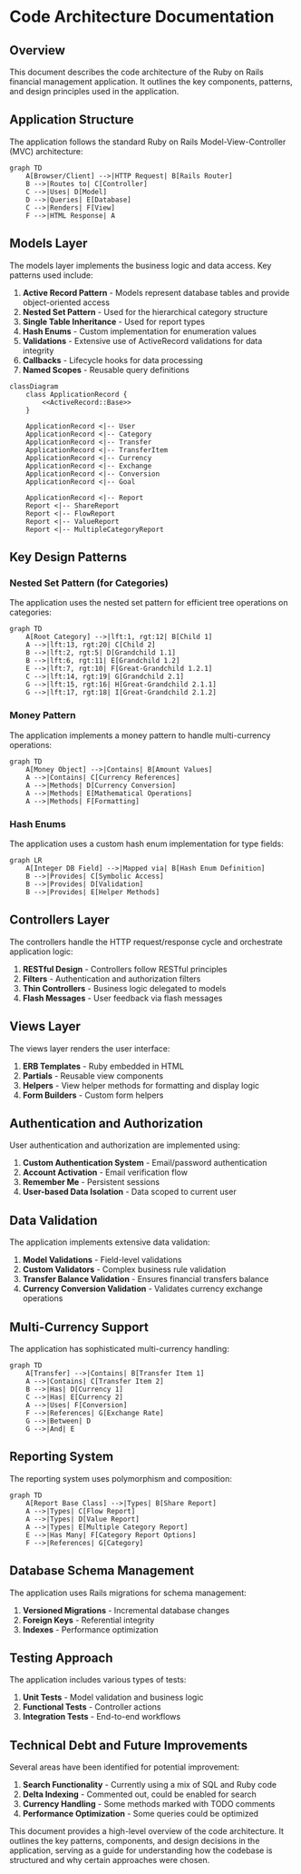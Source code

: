 # Code Architecture Documentation

## Overview
This document describes the code architecture of the Ruby on Rails financial management application. It outlines the key components, patterns, and design principles used in the application.

## Application Structure

The application follows the standard Ruby on Rails Model-View-Controller (MVC) architecture:

```mermaid
graph TD
    A[Browser/Client] -->|HTTP Request| B[Rails Router]
    B -->|Routes to| C[Controller]
    C -->|Uses| D[Model]
    D -->|Queries| E[Database]
    C -->|Renders| F[View]
    F -->|HTML Response| A
```

## Models Layer

The models layer implements the business logic and data access. Key patterns used include:

1. **Active Record Pattern** - Models represent database tables and provide object-oriented access
2. **Nested Set Pattern** - Used for the hierarchical category structure
3. **Single Table Inheritance** - Used for report types
4. **Hash Enums** - Custom implementation for enumeration values
5. **Validations** - Extensive use of ActiveRecord validations for data integrity
6. **Callbacks** - Lifecycle hooks for data processing
7. **Named Scopes** - Reusable query definitions

```mermaid
classDiagram
    class ApplicationRecord {
        <<ActiveRecord::Base>>
    }
    
    ApplicationRecord <|-- User
    ApplicationRecord <|-- Category
    ApplicationRecord <|-- Transfer
    ApplicationRecord <|-- TransferItem
    ApplicationRecord <|-- Currency
    ApplicationRecord <|-- Exchange
    ApplicationRecord <|-- Conversion
    ApplicationRecord <|-- Goal
    
    ApplicationRecord <|-- Report
    Report <|-- ShareReport
    Report <|-- FlowReport
    Report <|-- ValueReport
    Report <|-- MultipleCategoryReport
```

## Key Design Patterns

### Nested Set Pattern (for Categories)
The application uses the nested set pattern for efficient tree operations on categories:

```mermaid
graph TD
    A[Root Category] -->|lft:1, rgt:12| B[Child 1]
    A -->|lft:13, rgt:20| C[Child 2]
    B -->|lft:2, rgt:5| D[Grandchild 1.1]
    B -->|lft:6, rgt:11| E[Grandchild 1.2]
    E -->|lft:7, rgt:10| F[Great-Grandchild 1.2.1]
    C -->|lft:14, rgt:19| G[Grandchild 2.1]
    G -->|lft:15, rgt:16| H[Great-Grandchild 2.1.1]
    G -->|lft:17, rgt:18| I[Great-Grandchild 2.1.2]
```

### Money Pattern
The application implements a money pattern to handle multi-currency operations:

```mermaid
graph TD
    A[Money Object] -->|Contains| B[Amount Values]
    A -->|Contains| C[Currency References]
    A -->|Methods| D[Currency Conversion]
    A -->|Methods| E[Mathematical Operations]
    A -->|Methods| F[Formatting]
```

### Hash Enums
The application uses a custom hash enum implementation for type fields:

```mermaid
graph LR
    A[Integer DB Field] -->|Mapped via| B[Hash Enum Definition]
    B -->|Provides| C[Symbolic Access]
    B -->|Provides| D[Validation]
    B -->|Provides| E[Helper Methods]
```

## Controllers Layer

The controllers handle the HTTP request/response cycle and orchestrate application logic:

1. **RESTful Design** - Controllers follow RESTful principles
2. **Filters** - Authentication and authorization filters
3. **Thin Controllers** - Business logic delegated to models
4. **Flash Messages** - User feedback via flash messages

## Views Layer

The views layer renders the user interface:

1. **ERB Templates** - Ruby embedded in HTML
2. **Partials** - Reusable view components
3. **Helpers** - View helper methods for formatting and display logic
4. **Form Builders** - Custom form helpers

## Authentication and Authorization

User authentication and authorization are implemented using:

1. **Custom Authentication System** - Email/password authentication
2. **Account Activation** - Email verification flow
3. **Remember Me** - Persistent sessions
4. **User-based Data Isolation** - Data scoped to current user

## Data Validation

The application implements extensive data validation:

1. **Model Validations** - Field-level validations
2. **Custom Validators** - Complex business rule validation
3. **Transfer Balance Validation** - Ensures financial transfers balance
4. **Currency Conversion Validation** - Validates currency exchange operations

## Multi-Currency Support

The application has sophisticated multi-currency handling:

```mermaid
graph TD
    A[Transfer] -->|Contains| B[Transfer Item 1]
    A -->|Contains| C[Transfer Item 2]
    B -->|Has| D[Currency 1]
    C -->|Has| E[Currency 2]
    A -->|Uses| F[Conversion]
    F -->|References| G[Exchange Rate]
    G -->|Between| D
    G -->|And| E
```

## Reporting System

The reporting system uses polymorphism and composition:

```mermaid
graph TD
    A[Report Base Class] -->|Types| B[Share Report]
    A -->|Types| C[Flow Report]
    A -->|Types| D[Value Report]
    A -->|Types| E[Multiple Category Report]
    E -->|Has Many| F[Category Report Options]
    F -->|References| G[Category]
```

## Database Schema Management

The application uses Rails migrations for schema management:

1. **Versioned Migrations** - Incremental database changes
2. **Foreign Keys** - Referential integrity
3. **Indexes** - Performance optimization

## Testing Approach

The application includes various types of tests:

1. **Unit Tests** - Model validation and business logic
2. **Functional Tests** - Controller actions
3. **Integration Tests** - End-to-end workflows

## Technical Debt and Future Improvements

Several areas have been identified for potential improvement:

1. **Search Functionality** - Currently using a mix of SQL and Ruby code
2. **Delta Indexing** - Commented out, could be enabled for search
3. **Currency Handling** - Some methods marked with TODO comments
4. **Performance Optimization** - Some queries could be optimized

This document provides a high-level overview of the code architecture. It outlines the key patterns, components, and design decisions in the application, serving as a guide for understanding how the codebase is structured and why certain approaches were chosen.